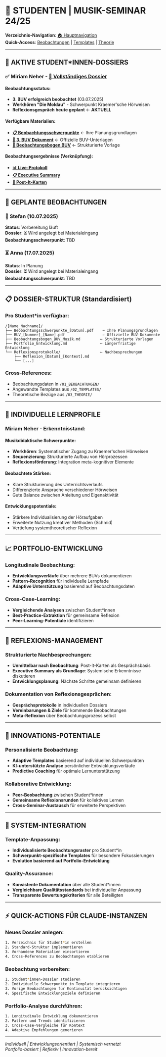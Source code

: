 # 👥 STUDENTEN | MUSIK-SEMINAR 24/25

**Verzeichnis-Navigation**: [🏠 Hauptnavigation](../00_NAVIGATION/README_MUSIK_SEMINAR.md)  
**Quick-Access**: [Beobachtungen](../01_BEOBACHTUNGEN/Index_Beobachtungen.md) | [Templates](../02_TEMPLATES/Index_Templates.md) | [Theorie](../03_THEORIE/Index_Fachdidaktik.md)

---

## 🎯 **AKTIVE STUDENT*INNEN-DOSSIERS**

### ✅ **Miriam Neher** - [📁 Vollständiges Dossier](./Miriam_Neher/)

#### **Beobachtungsstatus**:
- **3. BUV erfolgreich beobachtet** (03.07.2025)
- **Werkhören "Die Moldau"** - Schwerpunkt Kraemer'sche Hörweisen
- **Reflexionsgespräch heute geplant** ← **AKTUELL**

#### **Verfügbare Materialien**:
- **[📋 Beobachtungsschwerpunkte](./Miriam_Neher/2025-07-03_Beobachtungsschwerpunkte_Mu6.pdf)** ← Ihre Planungsgrundlagen
- **[📄 3. BUV Dokument](./Miriam_Neher/3_BUV_Miriam_Neher.pdf)** ← Offizielle BUV-Unterlagen
- **[📝 Beobachtungsbogen BUV](./Miriam_Neher/Beobachtungsbogen_BUV_Musik.md)** ← Strukturierte Vorlage

#### **Beobachtungsergebnisse** (Verknüpfung):
- **[📊 Live-Protokoll](../01_BEOBACHTUNGEN/2025-07-03_Werkhören_Miriam_Paul.md)**
- **[📋 Executive Summary](../01_BEOBACHTUNGEN/Executive_Summary_2025-07-03_Werkhören_Miriam.md)**
- **[📌 Post-It-Karten](../01_BEOBACHTUNGEN/Post-It_Cards_Chronologisch_2025-07-03_Werkhören.md)**

---

## 📅 **GEPLANTE BEOBACHTUNGEN**

### 🔄 **Stefan** (10.07.2025)
**Status**: Vorbereitung läuft  
**Dossier**: ⏳ Wird angelegt bei Materialeingang  
**Beobachtungsschwerpunkt**: TBD

### ⏳ **Anna** (17.07.2025)  
**Status**: In Planung  
**Dossier**: ⏳ Wird angelegt bei Materialeingang  
**Beobachtungsschwerpunkt**: TBD

---

## 📋 **DOSSIER-STRUKTUR** (Standardisiert)

### **Pro Student*in verfügbar**:
```
/[Name_Nachname]/
├── Beobachtungsschwerpunkte_[Datum].pdf    ← Ihre Planungsgrundlagen
├── BUV_[Nummer]_[Name].pdf                 ← Offizielle BUV-Dokumente  
├── Beobachtungsbogen_BUV_Musik.md         ← Strukturierte Vorlagen
├── Portfolio_Entwicklung.md               ← Längerfristige Entwicklung
└── Reflexionsprotokolle/                  ← Nachbesprechungen
    ├── Reflexion_[Datum]_[Kontext].md
    └── [...]
```

### **Cross-References**:
- Beobachtungsdaten in `/01_BEOBACHTUNGEN/`
- Angewandte Templates aus `/02_TEMPLATES/`
- Theoretische Bezüge aus `/03_THEORIE/`

---

## 🎼 **INDIVIDUELLE LERNPROFILE**

### **Miriam Neher - Erkenntnisstand**:

#### **Musikdidaktische Schwerpunkte**:
- **Werkhören**: Systematischer Zugang zu Kraemer'schen Hörweisen
- **Sequenzierung**: Strukturierte Aufbau von Hörprozessen
- **Reflexionsförderung**: Integration meta-kognitiver Elemente

#### **Beobachtete Stärken**:
- Klare Strukturierung des Unterrichtsverlaufs
- Differenzierte Ansprache verschiedener Hörweisen
- Gute Balance zwischen Anleitung und Eigenaktivität

#### **Entwicklungspotentiale**:
- Stärkere Individualisierung der Höraufgaben
- Erweiterte Nutzung kreativer Methoden (Schmid)
- Vertiefung systemtheoretischer Reflexion

---

## 📈 **PORTFOLIO-ENTWICKLUNG**

### **Longitudinale Beobachtung**:
- **Entwicklungsverläufe** über mehrere BUVs dokumentieren
- **Pattern-Recognition** für individuelle Lernpfade
- **Adaptive Unterstützung** basierend auf Beobachtungsdaten

### **Cross-Case-Learning**:
- **Vergleichende Analysen** zwischen Student*innen
- **Best-Practice-Extraktion** für gemeinsame Reflexion
- **Peer-Learning-Potentiale** identifizieren

---

## 🔄 **REFLEXIONS-MANAGEMENT**

### **Strukturierte Nachbesprechungen**:
- **Unmittelbar nach Beobachtung**: Post-It-Karten als Gesprächsbasis
- **Executive Summary als Grundlage**: Systemische Erkenntnisse diskutieren
- **Entwicklungsplanung**: Nächste Schritte gemeinsam definieren

### **Dokumentation von Reflexionsgesprächen**:
- **Gesprächsprotokolle** in individuellen Dossiers
- **Vereinbarungen & Ziele** für kommende Beobachtungen
- **Meta-Reflexion** über Beobachtungsprozess selbst

---

## 🚀 **INNOVATIONS-POTENTIALE**

### **Personalisierte Beobachtung**:
- **Adaptive Templates** basierend auf individuellen Schwerpunkten
- **KI-unterstützte Analyse** persönlicher Entwicklungsverläufe
- **Predictive Coaching** für optimale Lernunterstützung

### **Kollaborative Entwicklung**:
- **Peer-Beobachtung** zwischen Student*innen
- **Gemeinsame Reflexionsrunden** für kollektives Lernen
- **Cross-Seminar-Austausch** für erweiterte Perspektiven

---

## 🔗 **SYSTEM-INTEGRATION**

### **Template-Anpassung**:
- **Individualisierte Beobachtungsraster** pro Student*in
- **Schwerpunkt-spezifische Templates** für besondere Fokussierungen
- **Evolution basierend auf Portfolio-Entwicklung**

### **Quality-Assurance**:
- **Konsistente Dokumentation** über alle Student*innen
- **Vergleichbare Qualitätsstandards** bei individueller Anpassung
- **Transparente Bewertungskriterien** für alle Beteiligten

---

## ⚡ **QUICK-ACTIONS FÜR CLAUDE-INSTANZEN**

### **Neues Dossier anlegen**:
```bash
1. Verzeichnis für Student*in erstellen
2. Standard-Struktur implementieren
3. Vorhandene Materialien einsortieren
4. Cross-References zu Beobachtungen etablieren
```

### **Beobachtung vorbereiten**:
```bash
1. Student*innen-Dossier studieren
2. Individuelle Schwerpunkte in Template integrieren
3. Vorige Beobachtungen für Kontinuität berücksichtigen
4. Spezifische Entwicklungsziele definieren
```

### **Portfolio-Analyse durchführen**:
```bash
1. Longitudinale Entwicklung dokumentieren
2. Pattern und Trends identifizieren
3. Cross-Case-Vergleiche für Kontext
4. Adaptive Empfehlungen generieren
```

---

*Individuell | Entwicklungsorientiert | Systemisch vernetzt*  
*Portfolio-basiert | Reflexiv | Innovation-bereit*